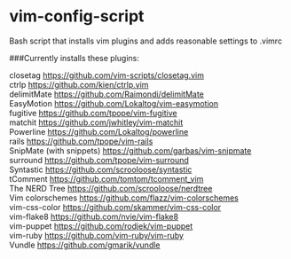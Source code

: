 vim-config-script
=================

Bash script that installs vim plugins and adds reasonable settings to .vimrc

###Currently installs these plugins:

closetag https://github.com/vim-scripts/closetag.vim  
ctrlp https://github.com/kien/ctrlp.vim  
delimitMate https://github.com/Raimondi/delimitMate  
EasyMotion https://github.com/Lokaltog/vim-easymotion  
fugitive https://github.com/tpope/vim-fugitive  
matchit https://github.com/jwhitley/vim-matchit  
Powerline https://github.com/Lokaltog/powerline  
rails https://github.com/tpope/vim-rails  
SnipMate (with snippets) https://github.com/garbas/vim-snipmate  
surround https://github.com/tpope/vim-surround  
Syntastic https://github.com/scrooloose/syntastic  
tComment https://github.com/tomtom/tcomment_vim  
The NERD Tree https://github.com/scrooloose/nerdtree  
Vim colorschemes https://github.com/flazz/vim-colorschemes  
vim-css-color https://github.com/skammer/vim-css-color  
vim-flake8 https://github.com/nvie/vim-flake8  
vim-puppet https://github.com/rodjek/vim-puppet  
vim-ruby https://github.com/vim-ruby/vim-ruby  
Vundle https://github.com/gmarik/vundle  
